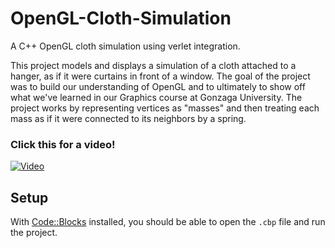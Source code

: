 # OpenGL-Cloth-Simulation
A C++ OpenGL cloth simulation using verlet integration.

This project models and displays a simulation of a cloth attached to a hanger, as if it were curtains in front of a window. The goal of the project was to build our understanding of OpenGL and to ultimately to show off what we've learned in our Graphics course at Gonzaga University. The project works by representing vertices as "masses" and then treating each mass as if it were connected to its neighbors by a spring.


### Click this for a video! 
[![Video](https://i.ytimg.com/vi/YNIFoLZp5-Q/hqdefault.jpg)](https://www.youtube.com/watch?v=YNIFoLZp5-Q)

## Setup
With [Code::Blocks](http://www.codeblocks.org/) installed, you should be able to open the `.cbp` file and run the project.
